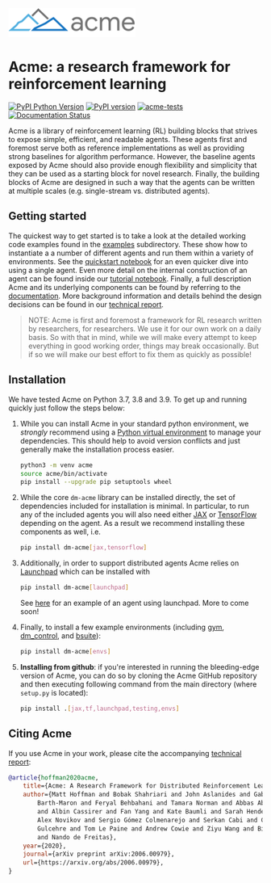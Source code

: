 <img src="docs/imgs/acme.png" width="50%">

# Acme: a research framework for reinforcement learning

[![PyPI Python Version][pypi-versions-badge]][pypi]
[![PyPI version][pypi-badge]][pypi]
[![acme-tests][tests-badge]][tests]
[![Documentation Status][rtd-badge]][documentation]

[pypi-versions-badge]: https://img.shields.io/pypi/pyversions/dm-acme
[pypi-badge]: https://badge.fury.io/py/dm-acme.svg
[pypi]: https://pypi.org/project/dm-acme/
[tests-badge]: https://github.com/deepmind/acme/workflows/acme-tests/badge.svg
[tests]: https://github.com/deepmind/acme/actions/workflows/ci.yml
[rtd-badge]: https://readthedocs.org/projects/dm-acme/badge/?version=latest

Acme is a library of reinforcement learning (RL) building blocks that strives to
expose simple, efficient, and readable agents. These agents first and foremost
serve both as reference implementations as well as providing strong baselines
for algorithm performance. However, the baseline agents exposed by Acme should
also provide enough flexibility and simplicity that they can be used as a
starting block for novel research. Finally, the building blocks of Acme are
designed in such a way that the agents can be written at multiple scales (e.g.
single-stream vs. distributed agents).

## Getting started

The quickest way to get started is to take a look at the detailed working code
examples found in the [examples] subdirectory. These show how to instantiate a a
number of different agents and run them within a variety of environments. See
the [quickstart notebook][Quickstart] for an even quicker dive into using a
single agent. Even more detail on the internal construction of an agent can be
found inside our [tutorial notebook][Tutorial]. Finally, a full description Acme
and its underlying components can be found by referring to the [documentation].
More background information and details behind the design decisions can be found
in our [technical report][Paper].

> NOTE: Acme is first and foremost a framework for RL research written by
> researchers, for researchers. We use it for our own work on a daily basis. So
> with that in mind, while we will make every attempt to keep everything in good
> working order, things may break occasionally. But if so we will make our best
> effort to fix them as quickly as possible!

[examples]: examples/
[tutorial]: https://github.com/deepmind/acme/blob/master/examples/tutorial.ipynb
[quickstart]: https://github.com/deepmind/acme/blob/master/examples/quickstart.ipynb
[documentation]: https://dm-acme.readthedocs.io/
[paper]: https://arxiv.org/abs/2006.00979

## Installation

We have tested Acme on Python 3.7, 3.8 and 3.9. To get up and running quickly just
follow the steps below:

1.  While you can install Acme in your standard python environment, we
    *strongly* recommend using a
    [Python virtual environment](https://docs.python.org/3/tutorial/venv.html)
    to manage your dependencies. This should help to avoid version conflicts and
    just generally make the installation process easier.

    ```bash
    python3 -m venv acme
    source acme/bin/activate
    pip install --upgrade pip setuptools wheel
    ```

1.  While the core `dm-acme` library can be installed directly, the set of
    dependencies included for installation is minimal. In particular, to run any
    of the included agents you will also need either [JAX] or [TensorFlow]
    depending on the agent. As a result we recommend installing these components
    as well, i.e.

    ```bash
    pip install dm-acme[jax,tensorflow]
    ```

1.  Additionally, in order to support distributed agents Acme relies on
    [Launchpad] which can be installed with

    ```bash
    pip install dm-acme[launchpad]
    ```

    See
    [here](https://github.com/deepmind/acme/blob/master/examples/control/lp_local_d4pg.py)
    for an example of an agent using launchpad. More to come soon!

1.  Finally, to install a few example environments (including [gym],
    [dm_control], and [bsuite]):

    ```bash
    pip install dm-acme[envs]
    ```

1.  **Installing from github**: if you're interested in running the
    bleeding-edge version of Acme, you can do so by cloning the Acme GitHub
    repository and then executing following command from the main directory
    (where `setup.py` is located):

    ```bash
    pip install .[jax,tf,launchpad,testing,envs]
    ```

## Citing Acme

If you use Acme in your work, please cite the accompanying
[technical report][paper]:

```bibtex
@article{hoffman2020acme,
    title={Acme: A Research Framework for Distributed Reinforcement Learning},
    author={Matt Hoffman and Bobak Shahriari and John Aslanides and Gabriel
        Barth-Maron and Feryal Behbahani and Tamara Norman and Abbas Abdolmaleki
        and Albin Cassirer and Fan Yang and Kate Baumli and Sarah Henderson and
        Alex Novikov and Sergio Gómez Colmenarejo and Serkan Cabi and Caglar
        Gulcehre and Tom Le Paine and Andrew Cowie and Ziyu Wang and Bilal Piot
        and Nando de Freitas},
    year={2020},
    journal={arXiv preprint arXiv:2006.00979},
    url={https://arxiv.org/abs/2006.00979},
}
```

[JAX]: https://github.com/google/jax
[TensorFlow]: https://tensorflow.org
[gym]: https://github.com/openai/gym
[dm_control]: https://github.com/deepmind/dm_env
[dm_env]: https://github.com/deepmind/dm_env
[bsuite]: https://github.com/deepmind/bsuite
[Launchpad]: https://github.com/deepmind/launchpad
